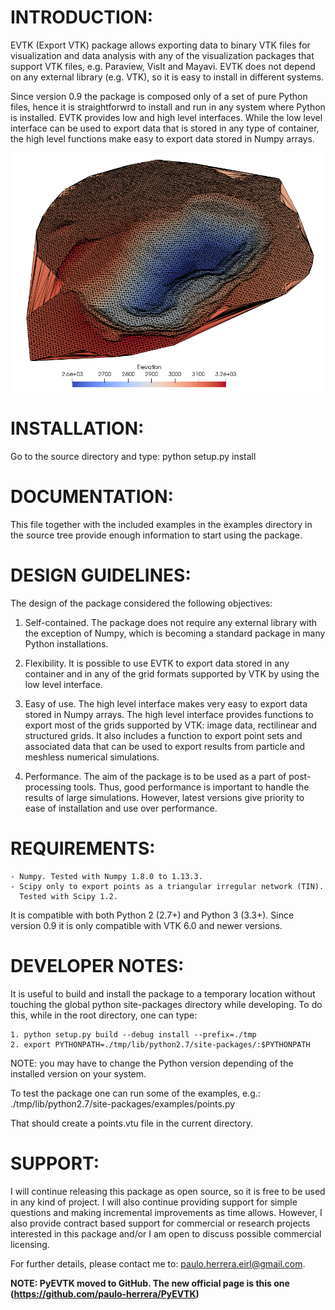 INTRODUCTION:
=============

EVTK (Export VTK) package allows exporting data to binary VTK files for
visualization and data analysis with any of the visualization packages that
support VTK files, e.g.  Paraview, VisIt and Mayavi. EVTK does not depend on any
external library (e.g. VTK), so it is easy to install in different systems.

Since version 0.9 the package is composed only of a set of pure Python files, hence
it is straightforwrd to install and run in any system where Python is installed.
EVTK provides low and high level interfaces.  While the low level interface 
can be used to export data that is stored in any type of container, the high 
level functions make easy to export data stored in Numpy arrays.

![Optional Text](./images/open_pit.png)

INSTALLATION:
=============

Go to the source directory and type:
python setup.py install

DOCUMENTATION:
==============

This file together with the included examples in the examples directory in the
source tree provide enough information to start using the package.

DESIGN GUIDELINES:
==================

The design of the package considered the following objectives:

1. Self-contained. The package does not require any external library with
the exception of Numpy, which is becoming a standard package in many Python
installations.

2. Flexibility. It is possible to use EVTK to export data stored in any
container and in any of the grid formats supported by VTK by using the low level
interface.

3. Easy of use. The high level interface makes very easy to export data stored
in Numpy arrays. The high level interface provides functions to export most of
the grids supported by VTK: image data, rectilinear and structured grids. It
also includes a function to export point sets and associated data that can be
used to export results from particle and meshless numerical simulations.

4. Performance. The aim of the package is to be used as a part of
post-processing tools. Thus, good performance is important to handle the results
of large simulations.  However, latest versions give priority to ease of installation
and use over performance.

REQUIREMENTS:
=============

    - Numpy. Tested with Numpy 1.8.0 to 1.13.3.
    - Scipy only to export points as a triangular irregular network (TIN).
      Tested with Scipy 1.2.

It is compatible with both Python 2 (2.7+) and Python 3 (3.3+). Since version 0.9 it is only compatible
with VTK 6.0 and newer versions.

DEVELOPER NOTES:
================

It is useful to build and install the package to a temporary location without
touching the global python site-packages directory while developing. To do
this, while in the root directory, one can type:

    1. python setup.py build --debug install --prefix=./tmp
    2. export PYTHONPATH=./tmp/lib/python2.7/site-packages/:$PYTHONPATH

NOTE: you may have to change the Python version depending of the installed
version on your system.

To test the package one can run some of the examples, e.g.:
./tmp/lib/python2.7/site-packages/examples/points.py

That should create a points.vtu file in the current directory.

SUPPORT:
=======

I will continue releasing this package as open source, so it is free to be used 
in any kind of project. I will also continue providing support for simple questions 
and making incremental improvements as time allows. However, I also  provide 
contract based support for commercial or research projects interested in this 
package and/or I am open to discuss possible commercial licensing.

For further details, please contact me to: paulo.herrera.eirl@gmail.com.

**NOTE: PyEVTK moved to GitHub. The new official page is this one (https://github.com/paulo-herrera/PyEVTK)**
